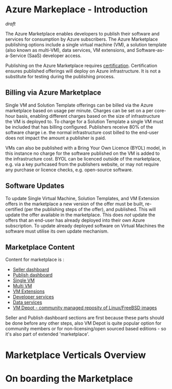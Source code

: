 # Azure Markeplace - Introduction

*draft*

The Azure Marketplace enables developers to publish their software and services for consumption by Azure subscribers. 
The Azure Marketplace publishing options include a single virtual machine (VM), a solution template (also known as 
multi-VM), data services, VM extensions, and Software-as-a-Service (SaaS) developer access. 

Publishing on the Azure Marketplace requires [certification](http://azure.com/certified). Certification ensures 
published offerings will deploy on Azure infrastructure. It is not a substitute for testing during the publishing
process.

## Billing via Azure Marketplace

Single VM and Solution Template offerings can be billed via the Azure marketplace based on usage per minute. Charges can
be set on a per core-hour basis, enabling different charges based on the size of infrastructure the VM is deployed to. 
To charge for a Solution Template a single VM must be included that has billing configured. Publishers receive 80% of the 
software charge i.e. the normal infrastructure cost billed to the end-user does not impact the amount a publisher is paid.

VMs can also be published with a Bring Your Own Licence (BYOL) model, in this instance no charge for the software 
published on the VM is added to the infrastructure cost. BYOL can be licenced outside of the marketplace, e.g. via 
a key purhcased from the publishers website, or may not require any purchase or licence checks, e.g. open-source software.

## Software Updates

To update Single Virtual Machine, Solution Templates,  and VM Extension offers in the marketplace a new version of the 
offer must be built, re-certified (per the publishing steps of the offer), and published. This will update the offer
available in the marketplace. This does *not* update the offers that an end-user has already deployed into their own
Azure subscription. To update already deployed software on Virtual Machines the software must utilise its own update
mechanism.

## Marketplace Content



Content for marketplace is : 
 * [Seller dashboard](Seller-dashboard.md)
 * [Publish dashboard](Publish-dashboard.md)
 * [Single VM](Single-vm.md)
 * [Multi VM](Multi-vm.md)
 * [VM Extensions](VM-extensions.md)
 * [Developer services](Developer-services.md)
 * [Data services](Data-services.md)
 * [VM Depot - community managed reposity of Linux/FreeBSD images](VM-depot.md)

Seller and Publish dashboard sections are first because these parts should be done before any other steps, also VM Depot is quite popular option for community members or 
for non-licensing/open sourced based editions - so it's also part of extended 'marketplace'.

# Marketplace Verticals Overview 

# On boarding the Marketplace 
